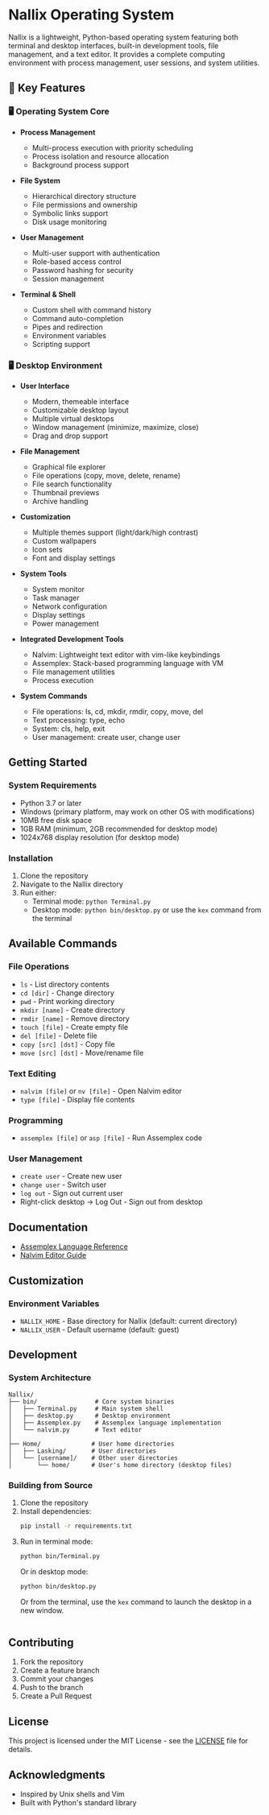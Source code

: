 # Nallix Operating System

Nallix is a lightweight, Python-based operating system featuring both terminal and desktop interfaces, built-in development tools, file management, and a text editor. It provides a complete computing environment with process management, user sessions, and system utilities.

## 🚀 Key Features

### 🖥️ Operating System Core
- **Process Management**
  - Multi-process execution with priority scheduling
  - Process isolation and resource allocation
  - Background process support

- **File System**
  - Hierarchical directory structure
  - File permissions and ownership
  - Symbolic links support
  - Disk usage monitoring

- **User Management**
  - Multi-user support with authentication
  - Role-based access control
  - Password hashing for security
  - Session management

- **Terminal & Shell**
  - Custom shell with command history
  - Command auto-completion
  - Pipes and redirection
  - Environment variables
  - Scripting support

### 🖥️ Desktop Environment
- **User Interface**
  - Modern, themeable interface
  - Customizable desktop layout
  - Multiple virtual desktops
  - Window management (minimize, maximize, close)
  - Drag and drop support

- **File Management**
  - Graphical file explorer
  - File operations (copy, move, delete, rename)
  - File search functionality
  - Thumbnail previews
  - Archive handling

- **Customization**
  - Multiple themes support (light/dark/high contrast)
  - Custom wallpapers
  - Icon sets
  - Font and display settings

- **System Tools**
  - System monitor
  - Task manager
  - Network configuration
  - Display settings
  - Power management

- **Integrated Development Tools**
  - Nalvim: Lightweight text editor with vim-like keybindings
  - Assemplex: Stack-based programming language with VM
  - File management utilities
  - Process execution

- **System Commands**
  - File operations: ls, cd, mkdir, rmdir, copy, move, del
  - Text processing: type, echo
  - System: cls, help, exit
  - User management: create user, change user

## Getting Started

### System Requirements
- Python 3.7 or later
- Windows (primary platform, may work on other OS with modifications)
- 10MB free disk space
- 1GB RAM (minimum, 2GB recommended for desktop mode)
- 1024x768 display resolution (for desktop mode)

### Installation
1. Clone the repository
2. Navigate to the Nallix directory
3. Run either:
   - Terminal mode: `python Terminal.py`
   - Desktop mode: `python bin/desktop.py` or use the `kex` command from the terminal

## Available Commands

### File Operations
- `ls` - List directory contents
- `cd [dir]` - Change directory
- `pwd` - Print working directory
- `mkdir [name]` - Create directory
- `rmdir [name]` - Remove directory
- `touch [file]` - Create empty file
- `del [file]` - Delete file
- `copy [src] [dst]` - Copy file
- `move [src] [dst]` - Move/rename file

### Text Editing
- `nalvim [file]` or `nv [file]` - Open Nalvim editor
- `type [file]` - Display file contents

### Programming
- `assemplex [file]` or `asp [file]` - Run Assemplex code

### User Management
- `create user` - Create new user
- `change user` - Switch user
- `log out` - Sign out current user
- Right-click desktop → Log Out - Sign out from desktop

## Documentation

- [Assemplex Language Reference](./bin/ASSEMPLEX_README.md)
- [Nalvim Editor Guide](./bin/NALVIM_README.md)

## Customization

### Environment Variables
- `NALLIX_HOME` - Base directory for Nallix (default: current directory)
- `NALLIX_USER` - Default username (default: guest)

## Development

### System Architecture

```
Nallix/
├── bin/                # Core system binaries
│   ├── Terminal.py     # Main system shell
│   ├── desktop.py      # Desktop environment
│   ├── Assemplex.py    # Assemplex language implementation
│   └── nalvim.py       # Text editor
│
├── Home/              # User home directories
│   ├── Lasking/       # User directories
│   └── [username]/    # Other user directories
│       └── home/      # User's home directory (desktop files)
```

### Building from Source
1. Clone the repository
2. Install dependencies:
   ```bash
   pip install -r requirements.txt
   ```
3. Run in terminal mode:
   ```bash
   python bin/Terminal.py
   ```
   Or in desktop mode:
   ```bash
   python bin/desktop.py
   ```
   Or from the terminal, use the `kex` command to launch the desktop in a new window.
   ```

## Contributing

1. Fork the repository
2. Create a feature branch
3. Commit your changes
4. Push to the branch
5. Create a Pull Request

## License

This project is licensed under the MIT License - see the [LICENSE](LICENSE) file for details.

## Acknowledgments

- Inspired by Unix shells and Vim
- Built with Python's standard library
